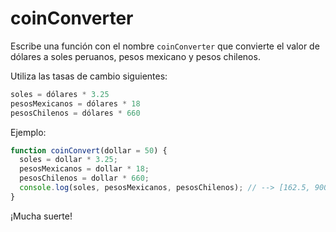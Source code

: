 # coinConverter

Escribe una función con el nombre `coinConverter` que convierte el valor de
dólares a soles peruanos, pesos mexicano y pesos chilenos.

Utiliza las tasas de cambio siguientes:

```js
soles = dólares * 3.25
pesosMexicanos = dólares * 18
pesosChilenos = dólares * 660
```

Ejemplo:

```js
function coinConvert(dollar = 50) {
  soles = dollar * 3.25;
  pesosMexicanos = dollar * 18;
  pesosChilenos = dollar * 660;
  console.log(soles, pesosMexicanos, pesosChilenos); // --> [162.5, 900, 33000]
}
```

¡Mucha suerte!
